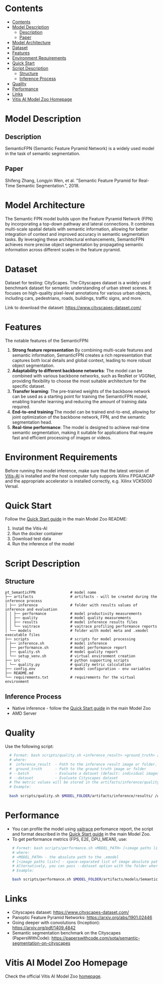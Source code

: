 ﻿# Contents

- [Contents](#contents)
- [Model Description](#model-description)
  - [Description](#description)
  - [Paper](#paper)
- [Model Architecture](#model-architecture)
- [Dataset](#dataset)
- [Features](#features)
- [Environment Requirements](#environment-requirements)
- [Quick Start](#quick-start)
- [Script Description](#script-description)
  - [Structure](#structure)
  - [Inference Process](#inference-process)
- [Quality](#quality)
- [Performance](#performance)
- [Links](#links)
- [Vitis AI Model Zoo Homepage](#vitis-ai-model-zoo-homepage)

# Model Description

## Description

SemanticFPN (Semantic Feature Pyramid Network) is a widely used model in the task of semantic segmentation.

## Paper

 Shifeng Zhang, Longyin Wen, et al. "Semantic Feature Pyramid for Real-Time Semantic Segmentation.", 2018.

# Model Architecture
The Semantic FPN model builds upon the Feature Pyramid Network (FPN) by incorporating a top-down pathway and lateral connections.
It combines multi-scale spatial details with semantic information, allowing for better integration of context and 
improved accuracy in semantic segmentation tasks. By leveraging these architectural enhancements, 
SemanticFPN achieves more precise object segmentation by propagating semantic information across different scales in the feature pyramid.

# Dataset

Dataset for testing: CityScapes. The Cityscapes dataset is a widely used benchmark dataset for semantic understanding of urban street scenes. 
It focuses on high-quality pixel-level annotations for various urban objects, including cars, pedestrians, roads, buildings, traffic signs, and more. 

Link to download the  dataset: https://www.cityscapes-dataset.com/

# Features

The notable features of the SemanticFPN:

1. **Strong feature representation**
    By combining multi-scale features and semantic information, SemanticFPN creates a rich representation that captures 
    both local details and global context, leading to more robust object segmentation.
2. **Adaptability to different backbone networks**: 
    The model can be combined with various backbone networks, such as ResNet or VGGNet, providing flexibility 
    to choose the most suitable architecture for the specific dataset.
3. **Transfer learning**: 
    The pre-trained weights of the backbone network can be used as a starting point for training 
    the SemanticFPN model, enabling transfer learning and reducing the amount of training data required.
4. **End-to-end training**:The model can be trained end-to-end, allowing for joint optimization of the backbone network, 
    FPN, and the semantic segmentation head.
5. **Real-time performance**: The model is designed to achieve real-time semantic segmentation, making it suitable for 
    applications that require fast and efficient processing of images or videos.

# Environment Requirements

Before running the model inference, make sure that the latest version of
[Vitis-AI](https://xilinx.github.io/Vitis-AI/docs/install/install.html) is installed and the host computer fully supports
Xilinx FPGA/ACAP and the appropriate accelerator is installed correctly, e.g. Xilinx VCK5000 Versal.

# Quick Start

Follow the [Quick Start guide](../../../README.md#quick-start) in the main Model Zoo README:

1. Install the Vitis-AI
2. Run the docker container
3. Download test data
4. Run the inference of the model

# Script Description

## Structure

```text
pt_SemanticFPN                # model name  
├── artifacts                 # artifacts - will be created during the inference process
│ ├── inference               # folder with results values of inference and evaluation
│ │ ├── performance           # model productivity measurements
│ │ ├── quality               # model quality measurements
│ │ ├── results               # model inference results files
│ │ └── vaitrace              # vaitrace profiling performance reports
│ └── models                  # folder with model meta and .xmodel executable files
├── scripts                   # scripts for model processing 
│ ├── inference.sh            # model inference
│ ├── performance.sh          # model performance report
│ ├── quality.sh              # model quality report
│ └── setup_venv.sh           # virtual environment creation
├── src                       # python supporting scripts
│ └── quality.py              # quality metric calculation
├── config.env                # model configuration - env variables
├── README.md
└── requirements.txt          # requirements for the virtual environment
```

## Inference Process

- Native inference - follow the [Quick Start guide](../../../README.md#quick-start) in the main Model Zoo
- AMD Server

# Quality

Use the following script:

```bash
  # Format: bash scripts/quality.sh <inference_result> <ground_truth> [--batch] [--dataset]
  # where:
  #  inference_result  - Path to the inference result image or folder.
  #  ground_truth      - Path to the ground truth image or folder
  # --batch            - Evaluate a dataset (default: individual images)
  # --dataset          - Evaluate Cityscapes dataset
  # The metric values will be stored in the artifacts/inference/quality/metrics.txt file
  # Example:
  
  bash scripts/quality.sh $MODEL_FOLDER/artifacts/inference/results/ /workspace/Vitis-AI-Library/samples/segmentation/images/ --dataset
```

# Performance

- You can profile the model using [vaitrace](https://docs.xilinx.com/r/en-US/ug1414-vitis-ai/Starting-a-Simple-Trace-with-vaitrace) perfomance report,
  the script and format described in the [Quick Start guide](../../../README.md#vaitrace) in the main Model Zoo.
- To get performance metrics (FPS, E2E, DPU_MEAN), use:
  ```bash
  # Format: bash scripts/performance.sh <MODEL_PATH> [<image paths list>]
  # where:
  # <MODEL_PATH> - the absolute path to the .xmodel
  # [<image paths list>] - space-separated list of image absolute paths
  # Alternatively, you can pass --dataset option with the folder where images are stored.
  # Example:

  bash scripts/performance.sh $MODEL_FOLDER/artifacts/models/SemanticFPN_Mobilenetv2_pt/SemanticFPN_Mobilenetv2_p.xmodel --dataset /workspace/Vitis-AI-Library/samples/segmentation/images/
  ```


# Links

- Cityscapes dataset: https://www.cityscapes-dataset.com/
- Panoptic Feature Pyramid Networks: https://arxiv.org/abs/1901.02446
- Going deeper with convolutions (Inception): https://arxiv.org/pdf/1409.4842
- Semantic segmentation benchmark on the Cityscapes (PapersWithCode): https://paperswithcode.com/sota/semantic-segmentation-on-cityscapes

# Vitis AI Model Zoo Homepage

Check the official Vitis AI Model Zoo [homepage](https://github.com/Xilinx/Vitis-AI/tree/master/model_zoo).
